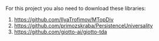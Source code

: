 For this project you also need to download these libraries:
1) https://github.com/IlyaTrofimov/MTopDiv
2) https://github.com/primozskraba/PersistenceUniversality
3) https://github.com/giotto-ai/giotto-tda
